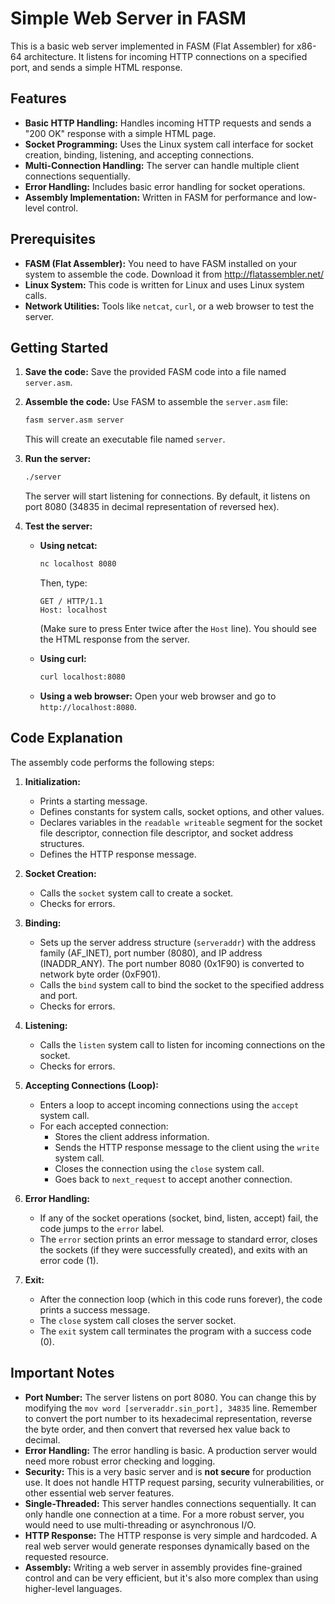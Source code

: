 # Simple Web Server in FASM

This is a basic web server implemented in FASM (Flat Assembler) for x86-64 architecture. It listens for incoming HTTP connections on a specified port, and sends a simple HTML response.

## Features

* **Basic HTTP Handling:** Handles incoming HTTP requests and sends a "200 OK" response with a simple HTML page.
* **Socket Programming:** Uses the Linux system call interface for socket creation, binding, listening, and accepting connections.
* **Multi-Connection Handling:** The server can handle multiple client connections sequentially.
* **Error Handling:** Includes basic error handling for socket operations.
* **Assembly Implementation:** Written in FASM for performance and low-level control.

## Prerequisites

* **FASM (Flat Assembler):** You need to have FASM installed on your system to assemble the code.  Download it from http://flatassembler.net/
* **Linux System:** This code is written for Linux and uses Linux system calls.
* **Network Utilities:** Tools like `netcat`, `curl`, or a web browser to test the server.

## Getting Started

1.  **Save the code:** Save the provided FASM code into a file named `server.asm`.

2.  **Assemble the code:** Use FASM to assemble the `server.asm` file:
    ```bash
    fasm server.asm server
    ```
    This will create an executable file named `server`.

3.  **Run the server:**
    ```bash
    ./server
    ```
    The server will start listening for connections.  By default, it listens on port 8080 (34835 in decimal representation of reversed hex).

4.  **Test the server:**
    * **Using netcat:**
        ```bash
        nc localhost 8080
        ```
        Then, type:
        ```
        GET / HTTP/1.1
        Host: localhost
        
        ```
        (Make sure to press Enter twice after the `Host` line).  You should see the HTML response from the server.

    * **Using curl:**
        ```bash
        curl localhost:8080
        ```

    * **Using a web browser:**
        Open your web browser and go to `http://localhost:8080`.

## Code Explanation

The assembly code performs the following steps:

1.  **Initialization:**
    * Prints a starting message.
    * Defines constants for system calls, socket options, and other values.
    * Declares variables in the `readable writeable` segment for the socket file descriptor, connection file descriptor, and socket address structures.
    * Defines the HTTP response message.

2.  **Socket Creation:**
    * Calls the `socket` system call to create a socket.
    * Checks for errors.

3.  **Binding:**
    * Sets up the server address structure (`serveraddr`) with the address family (AF\_INET), port number (8080), and IP address (INADDR\_ANY).  The port number 8080 (0x1F90) is converted to network byte order (0xF901).
    * Calls the `bind` system call to bind the socket to the specified address and port.
    * Checks for errors.

4.  **Listening:**
    * Calls the `listen` system call to listen for incoming connections on the socket.
    * Checks for errors.

5.  **Accepting Connections (Loop):**
    * Enters a loop to accept incoming connections using the `accept` system call.
    * For each accepted connection:
        * Stores the client address information.
        * Sends the HTTP response message to the client using the `write` system call.
        * Closes the connection using the `close` system call.
        * Goes back to `next_request` to accept another connection.

6.  **Error Handling:**
    * If any of the socket operations (socket, bind, listen, accept) fail, the code jumps to the `error` label.
    * The `error` section prints an error message to standard error, closes the sockets (if they were successfully created), and exits with an error code (1).

7.  **Exit:**
    * After the connection loop (which in this code runs forever), the code prints a success message.
    * The  `close` system call closes the server socket.
    * The `exit` system call terminates the program with a success code (0).

##  Important Notes

* **Port Number:** The server listens on port 8080.  You can change this by modifying the `mov word [serveraddr.sin_port], 34835` line.  Remember to convert the port number to its hexadecimal representation, reverse the byte order, and then convert that reversed hex value back to decimal.
* **Error Handling:** The error handling is basic.  A production server would need more robust error checking and logging.
* **Security:** This is a very basic server and is **not secure** for production use.  It does not handle HTTP request parsing, security vulnerabilities, or other essential web server features.
* **Single-Threaded:** This server handles connections sequentially.  It can only handle one connection at a time.  For a more robust server, you would need to use multi-threading or asynchronous I/O.
* **HTTP Response:** The HTTP response is very simple and hardcoded.  A real web server would generate responses dynamically based on the requested resource.
* **Assembly:** Writing a web server in assembly provides fine-grained control and can be very efficient, but it's also more complex than using higher-level languages.
